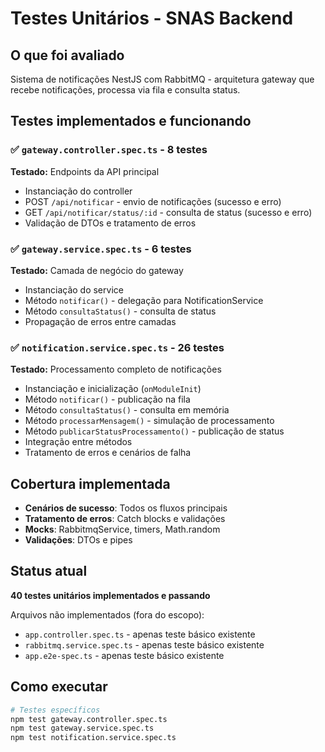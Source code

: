 # Testes Unitários - SNAS Backend

## O que foi avaliado
Sistema de notificações NestJS com RabbitMQ - arquitetura gateway que recebe notificações, processa via fila e consulta status.

## Testes implementados e funcionando

### ✅ `gateway.controller.spec.ts` - 8 testes
**Testado:** Endpoints da API principal
- Instanciação do controller
- POST `/api/notificar` - envio de notificações (sucesso e erro)
- GET `/api/notificar/status/:id` - consulta de status (sucesso e erro)
- Validação de DTOs e tratamento de erros

### ✅ `gateway.service.spec.ts` - 6 testes  
**Testado:** Camada de negócio do gateway
- Instanciação do service
- Método `notificar()` - delegação para NotificationService
- Método `consultaStatus()` - consulta de status
- Propagação de erros entre camadas

### ✅ `notification.service.spec.ts` - 26 testes
**Testado:** Processamento completo de notificações
- Instanciação e inicialização (`onModuleInit`)
- Método `notificar()` - publicação na fila
- Método `consultaStatus()` - consulta em memória
- Método `processarMensagem()` - simulação de processamento
- Método `publicarStatusProcessamento()` - publicação de status
- Integração entre métodos
- Tratamento de erros e cenários de falha

## Cobertura implementada
- **Cenários de sucesso**: Todos os fluxos principais
- **Tratamento de erros**: Catch blocks e validações
- **Mocks**: RabbitmqService, timers, Math.random
- **Validações**: DTOs e pipes

## Status atual
**40 testes unitários implementados e passando**

Arquivos não implementados (fora do escopo):
- `app.controller.spec.ts` - apenas teste básico existente
- `rabbitmq.service.spec.ts` - apenas teste básico existente  
- `app.e2e-spec.ts` - apenas teste básico existente

## Como executar
```bash
# Testes específicos
npm test gateway.controller.spec.ts
npm test gateway.service.spec.ts  
npm test notification.service.spec.ts

```
